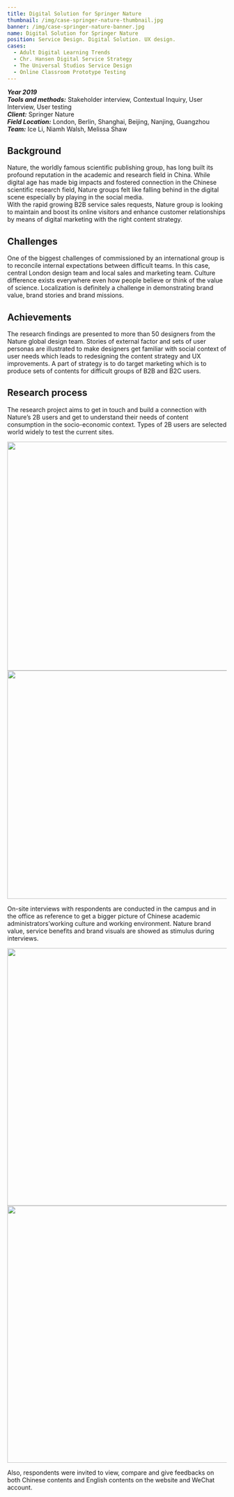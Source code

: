 ```yaml
---
title: Digital Solution for Springer Nature
thumbnail: /img/case-springer-nature-thumbnail.jpg
banner: /img/case-springer-nature-banner.jpg
name: Digital Solution for Springer Nature
position: Service Design. Digital Solution. UX design.
cases:
  - Adult Digital Learning Trends
  - Chr. Hansen Digital Service Strategy
  - The Universal Studios Service Design
  - Online Classroom Prototype Testing
---
```

***Year 2019***\
***Tools and methods:*** Stakeholder interview, Contextual Inquiry, User Interview, User testing\
***Client:*** Springer Nature\
***Field Location:*** London, Berlin, Shanghai, Beijing, Nanjing, Guangzhou\
***Team:*** Ice Li, Niamh Walsh, Melissa Shaw

## **Background**

Nature, the worldly famous scientific publishing group, has long built its profound reputation in the academic and research field in China. While digital age has made big impacts and fostered connection in the Chinese scientific research field, Nature groups felt like falling behind in the digital scene especially by playing in the social media.\
With the rapid growing B2B service sales requests, Nature group is looking to maintain and boost its online visitors and enhance customer relationships by means of digital marketing with the right content strategy.

## **Challenges**

One of the biggest challenges of commissioned by an international group is to reconcile internal expectations between difficult teams. In this case, central London design team and local sales and marketing team. Culture difference exists everywhere even how people believe or think of the value of science. Localization is definitely a challenge in demonstrating brand value, brand stories and brand missions.

## **Achievements**

The research findings are presented to more than 50 designers from the Nature global design team. Stories of external factor and sets of user personas are illustrated to make designers get familiar with social context of user needs which leads to redesigning the content strategy and UX improvements.  A part of strategy is to do target marketing which is to produce sets of contents for difficult groups of B2B and B2C users. 

## **Research process**

The research project aims to get in touch and build a connection with Nature’s 2B users and get to understand their needs of content consumption in the socio-economic context. Types of 2B users are selected world widely to test the current sites. 

<img src="/img/case-springer-nature-1.JPG" style="width:51.1rem;height:32.8rem" index="1" />

<img src="/img/case-springer-nature-2.jpg" style="width:47.3rem;height:32.8rem" index="2" />

On-site interviews with respondents are conducted in the campus and in the office as reference to get a bigger picture of Chinese academic administrators’working culture and working environment. Nature brand value, service benefits and brand visuals are showed as stimulus during interviews. 

<img src="/img/case-springer-nature-3.jpg" style="width:49.1rem;height:36.9rem" index="1" />

<img src="/img/case-springer-nature-4.jpg" style="width:49.3rem;height:36.9rem" index="2" />

Also, respondents were invited to view, compare and give feedbacks on both Chinese contents and English contents on the website and WeChat account.